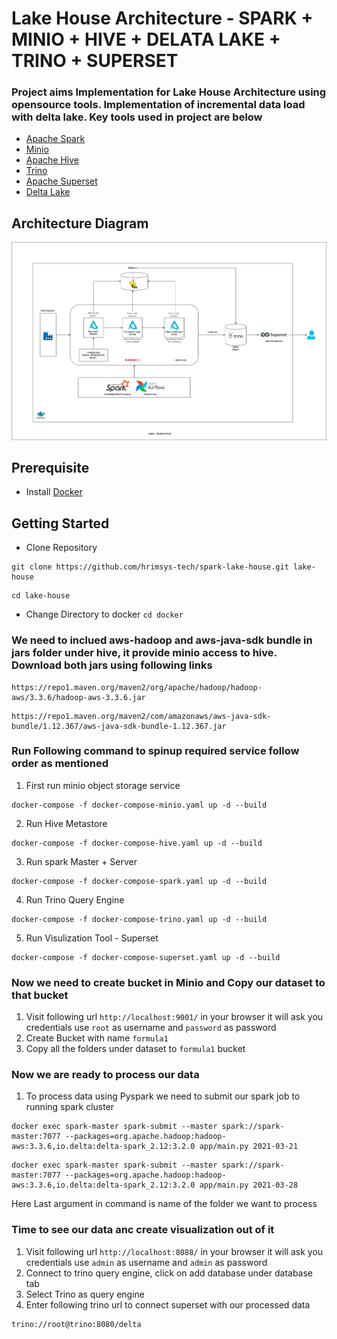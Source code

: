 # Lake House Architecture - SPARK + MINIO + HIVE + DELATA LAKE + TRINO + SUPERSET

### Project aims Implementation for Lake House Architecture using opensource tools. Implementation of incremental data load with delta lake. Key tools used in project are below
* [Apache Spark](https://spark.apache.org)
* [Minio](https://min.io/docs/minio/kubernetes/upstream/)
* [Apache Hive](https://hive.apache.org)
* [Trino](https://trino.io)
* [Apache Superset](https://superset.apache.org)
* [Delta Lake](https://delta.io)

## Architecture Diagram
![lake-house](./assets/diagram.png)


## Prerequisite
- Install [Docker](https://docs.docker.com/engine/install/)

## Getting Started
* Clone Repository
```
git clone https://github.com/hrimsys-tech/spark-lake-house.git lake-house
```
```commandline
cd lake-house
```
* Change Directory to docker
``` cd docker ```
### We need to inclued aws-hadoop and aws-java-sdk bundle in jars folder under hive, it provide minio access to hive. Download both jars using following links
```commandline
https://repo1.maven.org/maven2/org/apache/hadoop/hadoop-aws/3.3.6/hadoop-aws-3.3.6.jar
```
```commandline
https://repo1.maven.org/maven2/com/amazonaws/aws-java-sdk-bundle/1.12.367/aws-java-sdk-bundle-1.12.367.jar 
```

### Run Following command to spinup required service follow order as mentioned
1. First run minio object storage service 
```commandline
docker-compose -f docker-compose-minio.yaml up -d --build
```
2. Run Hive Metastore
```commandline
docker-compose -f docker-compose-hive.yaml up -d --build
```
3. Run spark Master + Server
```commandline
docker-compose -f docker-compose-spark.yaml up -d --build
```
4. Run Trino Query Engine
```commandline
docker-compose -f docker-compose-trino.yaml up -d --build
```
5. Run Visulization Tool - Superset
```commandline
docker-compose -f docker-compose-superset.yaml up -d --build
```


### Now we need to create bucket in Minio and Copy our dataset to that bucket
1. Visit following url ```http://localhost:9001/``` in your browser it will ask you credentials use ```root``` as username and ```password``` as password
2. Create Bucket with name ```formula1```
3. Copy all the folders under dataset to ```formula1``` bucket

### Now we are ready to process our data
1. To process data using Pyspark we need to submit our spark job to running spark cluster
```commandline
docker exec spark-master spark-submit --master spark://spark-master:7077 --packages=org.apache.hadoop:hadoop-aws:3.3.6,io.delta:delta-spark_2.12:3.2.0 app/main.py 2021-03-21
```
```commandline
docker exec spark-master spark-submit --master spark://spark-master:7077 --packages=org.apache.hadoop:hadoop-aws:3.3.6,io.delta:delta-spark_2.12:3.2.0 app/main.py 2021-03-28
```
Here Last argument in command is name of the folder we want to process

### Time to see our data anc create visualization out of it
1. Visit following url ```http://localhost:8088/``` in your browser it will ask you credentials use ```admin``` as username and ```admin``` as password
2. Connect to trino query engine, click on add database under database tab
3. Select Trino as query engine
4. Enter following trino url to connect superset with our processed data
```
trino://root@trino:8080/delta
```